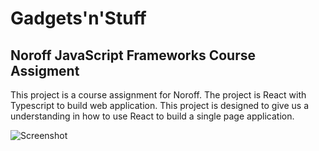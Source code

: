 # Gadgets'n'Stuff

## Noroff JavaScript Frameworks Course Assigment

This project is a course assignment for Noroff. The project is React with Typescript to build web application. This project is designed to give us a understanding in how to use React to build a single page application. 

![Screenshot](./src/assets/gagets'n'stuff-screenshot)
